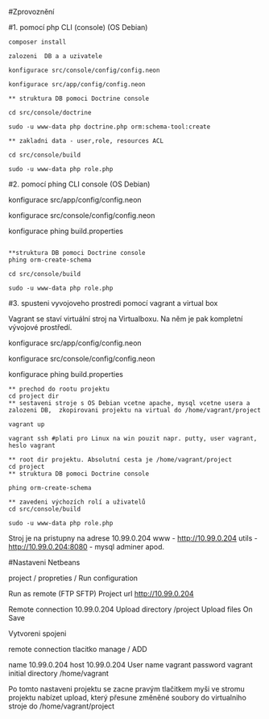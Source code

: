 #Zprovoznění



#1. pomocí php CLI (console) (OS Debian)

```
composer install

zalozeni  DB a a uzivatele

konfigurace src/console/config/config.neon

konfigurace src/app/config/config.neon

** struktura DB pomoci Doctrine console

cd src/console/doctrine

sudo -u www-data php doctrine.php orm:schema-tool:create

** zakladni data - user,role, resources ACL

cd src/console/build

sudo -u www-data php role.php
```

#2. pomocí phing CLI console (OS Debian)

konfigurace src/app/config/config.neon

konfigurace src/console/config/config.neon

konfigurace phing  build.properties
```

**struktura DB pomoci Doctrine console
phing orm-create-schema

cd src/console/build

sudo -u www-data php role.php
```

#3. spusteni vyvojoveho prostredi pomocí vagrant a virtual box

Vagrant se staví virtuální stroj na Virtualboxu.
Na něm je pak kompletní vývojové prostředí.

konfigurace src/app/config/config.neon

konfigurace src/console/config/config.neon

konfigurace phing  build.properties

```
** prechod do rootu projektu
cd project dir
** sestaveni stroje s OS Debian vcetne apache, mysql vcetne usera a zalozeni DB,  zkopirovani projektu na virtual do /home/vagrant/project

vagrant up

vagrant ssh #plati pro Linux na win pouzit napr. putty, user vagrant, heslo vagrant

** root dir projektu. Absolutní cesta je /home/vagrant/project
cd project
** struktura DB pomoci Doctrine console

phing orm-create-schema

** zavedeni výchozích rolí a uživatelů
cd src/console/build

sudo -u www-data php role.php
```

Stroj je na pristupny na adrese 10.99.0.204
www - http://10.99.0.204
utils - http://10.99.0.204:8080 - mysql adminer apod.

#Nastaveni Netbeans

project  / propreties / Run configuration

Run as remote (FTP SFTP)
Project url http://10.99.0.204

Remote connection 10.99.0.204
Upload directory /project
Upload files On Save

Vytvoreni spojeni

remote connection tlacitko manage / ADD

name 10.99.0.204
host 10.99.0.204
User name vagrant
password vagrant
initial directory /home/vagrant

Po tomto nastaveni projektu se zacne pravým tlačitkem myši ve stromu projektu nabízet upload,
který přesune změněné soubory do virtualniho stroje do /home/vagrant/project



